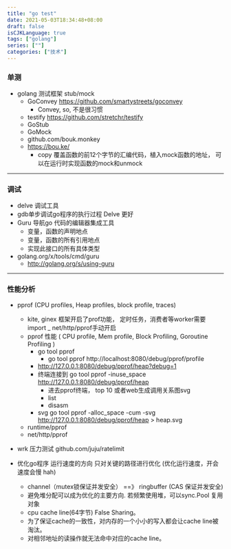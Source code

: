 ```yaml
---
title: "go test"
date: 2021-05-03T18:34:48+08:00
draft: false
isCJKLanguage: true
tags: ["golang"]
series: [""]
categories: ["技术"]
---
```


### 单测

+ golang 测试框架 stub/mock
  + GoConvey  https://github.com/smartystreets/goconvey
    + Convey, so, 不是很习惯
  + testify  https://github.com/stretchr/testify
  + GoStub 
  + GoMock
  + github.com/bouk.monkey
  + https://bou.ke/
    + copy 覆盖函数的前12个字节的汇编代码，植入mock函数的地址， 可以在运行时实现函数的mock和unmock

---
### 调试

+ delve 调试工具 
+ gdb单步调试go程序的执行过程    Delve 更好
+ Guru 导航go 代码的编辑器集成工具
    + 变量，函数的声明地点
    + 变量，函数的所有引用地点
    + 实现此接口的所有具体类型
+ golang.org/x/tools/cmd/guru
    + http://golang.org/s/using-guru


---
### 性能分析

+ pprof (CPU profiles, Heap profiles, block profile, traces)
    + kite, ginex 框架开启了prof功能， 定时任务，消费者等worker需要 import _ net/http/pprof手动开启
    + pprof 性能 ( CPU profile, Mem profile, Block Profiling, Goroutine Profiling )
        + go tool pprof 
            + go tool pprof http://localhost:8080/debug/pprof/profile
        + http://127.0.0.1:8080/debug/pprof/heap?debug=1 
        + 终端连接到 go tool pprof -inuse_space http://127.0.0.1:8080/debug/pprof/heap
            + 进去pprof终端， top 10 或者web生成调用关系图svg
            + list
            + disasm
        + svg go tool pprof -alloc_space -cum -svg http://127.0.0.1:8080/debug/pprof/heap > heap.svg
    + runtime/pprof
    + net/http/pprof
+ wrk 压力测试 github.com/juju/ratelimit 

+ 优化go程序 运行速度的方向 只对关键的路径进行优化 (优化运行速度，开会速度会慢 hah)
    + channel（mutex锁保证并发安全） ==》 ringbuffer (CAS 保证并发安全)
    + 避免堆分配可以成为优化的主要方向. 若频繁使用堆，可以sync.Pool 复用对象
    + cpu cache line(64字节) False Sharing。
    + 为了保证cache的一致性，对内存的一个小小的写入都会让cache line被淘汰。
    + 对相邻地址的读操作就无法命中对应的cache line。 